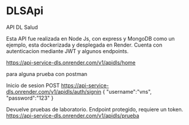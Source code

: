 # DLSApi
API DL Salud

Esta API fue realizada en Node Js, con express y MongoDB como un ejemplo, esta dockerizada y desplegada
en Render. Cuenta con autenticacion mediante JWT y algunos endpoints.

https://api-service-dls.onrender.com/v1/apidls/home

para alguna prueba con postman

Inicio de sesion
POST
https://api-service-dls.onrender.com/v1/apidls/auth/signin
{
  "username":"vns",
  "password":"123"
}

Devuelve pruebas de laboratorio. Endpoint protegido, requiere un token.
https://api-service-dls.onrender.com/v1/apidls/prueba
